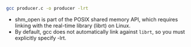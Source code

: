 ```bash
gcc producer.c -o producer -lrt
```
- shm_open is part of the POSIX shared memory API, which requires linking with the real-time library (librt) on Linux.
- By default, gcc does not automatically link against `librt`, so you must explicitly specify -lrt.
